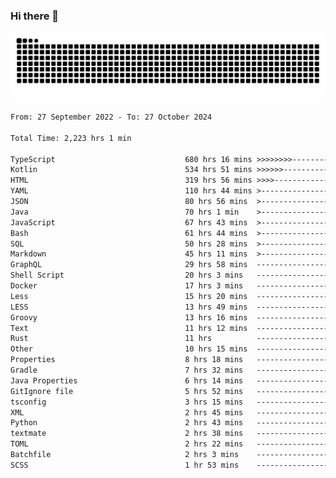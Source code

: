 ### Hi there 👋

<picture>
  <source media="(prefers-color-scheme: dark)" srcset="https://raw.githubusercontent.com/heyline/heyline/output/github-contribution-grid-snake-dark.svg">
  <source media="(prefers-color-scheme: light)" srcset="https://raw.githubusercontent.com/heyline/heyline/output/github-contribution-grid-snake.svg">
  <img alt="github contribution grid snake animation" src="https://raw.githubusercontent.com/heyline/heyline/output/github-contribution-grid-snake.svg">
</picture>

<!--START_SECTION:waka-->

```txt
From: 27 September 2022 - To: 27 October 2024

Total Time: 2,223 hrs 1 min

TypeScript                             680 hrs 16 mins >>>>>>>>-----------------   30.60 %
Kotlin                                 534 hrs 51 mins >>>>>>-------------------   24.06 %
HTML                                   319 hrs 56 mins >>>>---------------------   14.39 %
YAML                                   110 hrs 44 mins >------------------------   04.98 %
JSON                                   80 hrs 56 mins  >------------------------   03.64 %
Java                                   70 hrs 1 min    >------------------------   03.15 %
JavaScript                             67 hrs 43 mins  >------------------------   03.05 %
Bash                                   61 hrs 44 mins  >------------------------   02.78 %
SQL                                    50 hrs 28 mins  >------------------------   02.27 %
Markdown                               45 hrs 11 mins  >------------------------   02.03 %
GraphQL                                29 hrs 58 mins  -------------------------   01.35 %
Shell Script                           20 hrs 3 mins   -------------------------   00.90 %
Docker                                 17 hrs 3 mins   -------------------------   00.77 %
Less                                   15 hrs 20 mins  -------------------------   00.69 %
LESS                                   13 hrs 49 mins  -------------------------   00.62 %
Groovy                                 13 hrs 16 mins  -------------------------   00.60 %
Text                                   11 hrs 12 mins  -------------------------   00.50 %
Rust                                   11 hrs          -------------------------   00.49 %
Other                                  10 hrs 15 mins  -------------------------   00.46 %
Properties                             8 hrs 18 mins   -------------------------   00.37 %
Gradle                                 7 hrs 32 mins   -------------------------   00.34 %
Java Properties                        6 hrs 14 mins   -------------------------   00.28 %
GitIgnore file                         5 hrs 52 mins   -------------------------   00.26 %
tsconfig                               3 hrs 15 mins   -------------------------   00.15 %
XML                                    2 hrs 45 mins   -------------------------   00.12 %
Python                                 2 hrs 43 mins   -------------------------   00.12 %
textmate                               2 hrs 38 mins   -------------------------   00.12 %
TOML                                   2 hrs 22 mins   -------------------------   00.11 %
Batchfile                              2 hrs 3 mins    -------------------------   00.09 %
SCSS                                   1 hr 53 mins    -------------------------   00.09 %
```

<!--END_SECTION:waka-->

